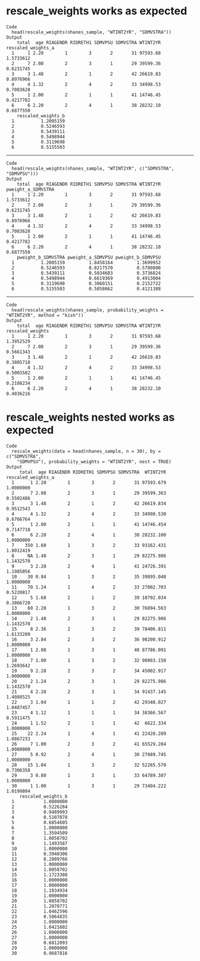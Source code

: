 # rescale_weights works as expected

    Code
      head(rescale_weights(nhanes_sample, "WTINT2YR", "SDMVSTRA"))
    Output
        total  age RIAGENDR RIDRETH1 SDMVPSU SDMVSTRA WTINT2YR rescaled_weights_a
      1     1 2.20        1        3       2       31 97593.68          1.5733612
      2     7 2.08        2        3       1       29 39599.36          0.6231745
      3     3 1.48        2        1       2       42 26619.83          0.8976966
      4     4 1.32        2        4       2       33 34998.53          0.7083628
      5     1 2.00        2        1       1       41 14746.45          0.4217782
      6     6 2.20        2        4       1       38 28232.10          0.6877550
        rescaled_weights_b
      1          1.2005159
      2          0.5246593
      3          0.5439111
      4          0.5498944
      5          0.3119698
      6          0.5155503

---

    Code
      head(rescale_weights(nhanes_sample, "WTINT2YR", c("SDMVSTRA", "SDMVPSU")))
    Output
        total  age RIAGENDR RIDRETH1 SDMVPSU SDMVSTRA WTINT2YR pweight_a_SDMVSTRA
      1     1 2.20        1        3       2       31 97593.68          1.5733612
      2     7 2.08        2        3       1       29 39599.36          0.6231745
      3     3 1.48        2        1       2       42 26619.83          0.8976966
      4     4 1.32        2        4       2       33 34998.53          0.7083628
      5     1 2.00        2        1       1       41 14746.45          0.4217782
      6     6 2.20        2        4       1       38 28232.10          0.6877550
        pweight_b_SDMVSTRA pweight_a_SDMVPSU pweight_b_SDMVPSU
      1          1.2005159         1.8458164         1.3699952
      2          0.5246593         0.8217570         0.5780808
      3          0.5439111         0.5034683         0.3736824
      4          0.5498944         0.6619369         0.4913004
      5          0.3119698         0.3060151         0.2152722
      6          0.5155503         0.5858662         0.4121388

---

    Code
      head(rescale_weights(nhanes_sample, probability_weights = "WTINT2YR", method = "kish"))
    Output
        total  age RIAGENDR RIDRETH1 SDMVPSU SDMVSTRA WTINT2YR rescaled_weights
      1     1 2.20        1        3       2       31 97593.68        1.3952529
      2     7 2.08        2        3       1       29 39599.36        0.5661343
      3     3 1.48        2        1       2       42 26619.83        0.3805718
      4     4 1.32        2        4       2       33 34998.53        0.5003582
      5     1 2.00        2        1       1       41 14746.45        0.2108234
      6     6 2.20        2        4       1       38 28232.10        0.4036216

# rescale_weights nested works as expected

    Code
      rescale_weights(data = head(nhanes_sample, n = 30), by = c("SDMVSTRA",
        "SDMVPSU"), probability_weights = "WTINT2YR", nest = TRUE)
    Output
         total  age RIAGENDR RIDRETH1 SDMVPSU SDMVSTRA  WTINT2YR rescaled_weights_a
      1      1 2.20        1        3       2       31 97593.679          1.0000000
      2      7 2.08        2        3       1       29 39599.363          0.5502486
      3      3 1.48        2        1       2       42 26619.834          0.9512543
      4      4 1.32        2        4       2       33 34998.530          0.6766764
      5      1 2.00        2        1       1       41 14746.454          0.7147710
      6      6 2.20        2        4       1       38 28232.100          1.0000000
      7    350 1.60        1        3       2       33 93162.431          1.8012419
      8     NA 1.48        2        3       1       29 82275.986          1.1432570
      9      3 2.28        2        4       1       41 24726.391          1.1985056
      10    30 0.84        1        3       2       35 39895.048          1.0000000
      11    70 1.24        1        4       2       33 27002.703          0.5220817
      12     5 1.68        2        1       2       39 18792.034          0.3866720
      13    60 2.20        1        3       2       30 76894.563          1.0000000
      14     2 1.48        2        3       1       29 82275.986          1.1432570
      15     8 2.36        2        3       2       39 78406.811          1.6133280
      16     3 2.04        2        3       2       36 98200.912          1.0000000
      17     1 2.08        1        3       1       40 87786.091          1.0000000
      18     7 1.00        1        3       2       32 90803.158          1.2693642
      19     9 2.28        2        3       2       34 45002.917          1.0000000
      20     2 1.24        2        3       1       29 82275.986          1.1432570
      21     4 2.28        2        3       1       34 91437.145          1.4088525
      22     3 1.04        1        1       2       42 29348.027          1.0487457
      23     4 1.12        1        1       1       34 38366.567          0.5911475
      24     1 1.52        2        1       1       42  6622.334          1.0000000
      25    22 2.24        1        4       1       41 22420.209          1.0867233
      26     7 1.00        2        3       2       41 65529.204          1.0000000
      27     5 0.92        2        4       1       30 27089.745          1.0000000
      28    15 1.04        1        3       2       32 52265.570          0.7306358
      29     3 0.80        1        3       1       33 64789.307          1.0000000
      30     1 1.00        1        3       1       29 73404.222          1.0199804
         rescaled_weights_b
      1           1.0000000
      2           0.5226284
      3           0.9489993
      4           0.5107078
      5           0.6854605
      6           1.0000000
      7           1.3594509
      8           1.0858702
      9           1.1493587
      10          1.0000000
      11          0.3940306
      12          0.2809766
      13          1.0000000
      14          1.0858702
      15          1.1723308
      16          1.0000000
      17          1.0000000
      18          1.1834934
      19          1.0000000
      20          1.0858702
      21          1.2070771
      22          1.0462596
      23          0.5064835
      24          1.0000000
      25          1.0421602
      26          1.0000000
      27          1.0000000
      28          0.6812093
      29          1.0000000
      30          0.9687816

